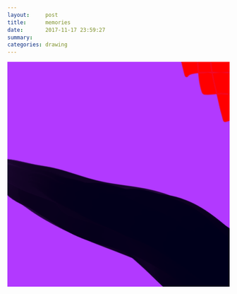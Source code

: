 ```yaml
---
layout:     post
title:      memories
date:       2017-11-17 23:59:27
summary:    
categories: drawing
---
```

![memories](/images/diary/memories.png ".")
